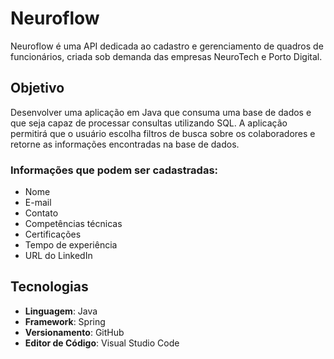 # Neuroflow

Neuroflow é uma API dedicada ao cadastro e gerenciamento de quadros de funcionários, criada sob demanda das empresas NeuroTech e Porto Digital.

## Objetivo

Desenvolver uma aplicação em Java que consuma uma base de dados e que seja capaz de processar consultas utilizando SQL. A aplicação permitirá que o usuário escolha filtros de busca sobre os colaboradores e retorne as informações encontradas na base de dados.

### Informações que podem ser cadastradas:

- Nome
- E-mail
- Contato
- Competências técnicas
- Certificações
- Tempo de experiência
- URL do LinkedIn

## Tecnologias

- **Linguagem**: Java
- **Framework**: Spring
- **Versionamento**: GitHub
- **Editor de Código**: Visual Studio Code


